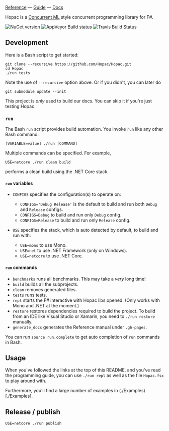 [Reference](http://hopac.github.io/Hopac/Hopac.html) —
[Guide](./Docs/Programming.md) —
[Docs](./Docs/)

Hopac is a [Concurrent ML](http://cml.cs.uchicago.edu/) style concurrent
programming library for F#.

[![NuGet version](https://badge.fury.io/nu/Hopac.svg)](https://badge.fury.io/nu/Hopac)
[![AppVeyor Build status](https://ci.appveyor.com/api/projects/status/srux0s4jy3ahvb84?svg=true)](https://ci.appveyor.com/project/VesaKarvonen/hopac) [![Travis Build Status](https://travis-ci.org/Hopac/Hopac.svg?branch=master)](https://travis-ci.org/Hopac/Hopac)

## Development

Here is a Bash script to get started:

    git clone --recursive https://github.com/Hopac/Hopac.git
    cd Hopac
    ./run tests

Note the use of `--recursive` option above. Or if you didn't, you can later do

    git submodule update --init

This project is *only* used to build our docs. You can skip it if you're just testing Hopac.

### `run`

The Bash `run` script provides build automation.  You invoke `run` like any
other Bash command:

    [VARIABLE=value] ./run [COMMAND]

Multiple commands can be specified. For example,

    USE=netcore ./run clean build

performs a clean build using the .NET Core stack.

#### `run` variables

 * `CONFIGS` specifies the configuration(s) to operate on:
   * `CONFIGS='Debug Release'` is the default to build and run both `Debug` and
     `Release` configs.
   * `CONFIGS=Debug` to build and run only `Debug` config.
   * `CONFIGS=Release` to build and run only `Release` config.

 * `USE` specifies the stack, which is auto detected by default, to build and run
  with:
   * `USE=mono` to use Mono.
   * `USE=net` to use .NET Framework (only on Windows).
   * `USE=netcore` to use .NET Core.

#### `run` commands

 * `benchmarks` runs all benchmarks.  This may take a *very* long time!
 * `build` builds all the subprojects.
 * `clean` removes generated files.
 * `tests` runs tests.
 * `repl` starts the F# interactive with Hopac libs opened.  (Only works with
   Mono and .NET at the moment.)
 * `restore` restores dependencies required to build the project.  To build from
   an IDE like Visual Studio or Xamarin, you need to `./run restore` manually.
 * `generate_docs` generates the Reference manual under `.gh-pages`.

You can run `source run.complete` to get auto completion of `run` commands in
Bash.

## Usage

When you've followed the links at the top of this README, and you've read the programming guide,
you can use `./run repl` as well as the file `Hopac.fsx` to play around with.

Furthermore, you'll find a large number of examples in (./Examples)[./Examples].

## Release / publish

    USE=netcore ./run publish
